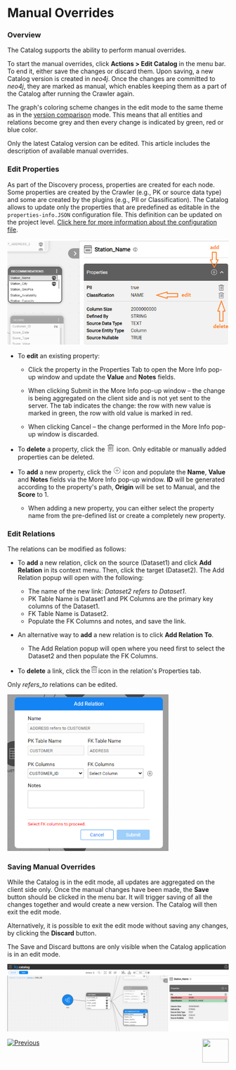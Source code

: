 <web>

# Manual Overrides

### Overview

The Catalog supports the ability to perform manual overrides. 

To start the manual overrides, click **Actions > Edit Catalog** in the menu bar. To end it, either save the changes or discard them. Upon saving, a new Catalog version is created in *neo4j*. Once the changes are committed to *neo4j*, they are marked as manual, which enables keeping them as a part of the Catalog after running the Crawler again.

The graph's coloring scheme changes in the edit mode to the same theme as in the [version comparison](06_catalog_versioning.md) mode. This means that all entities and relations become grey and then every change is indicated by green, red or blue color.

Only the latest Catalog version can be edited. This article includes the description of available manual overrides.

### Edit Properties

As part of the Discovery process, properties are created for each node. Some properties are created by the Crawler (e.g., PK or source data type) and some are created by the plugins (e.g., PII or Classification). The Catalog allows to update only the properties that are predefined as editable in the ```properties-info.JSON``` configuration file. This definition can be updated on the project level. [Click here for more information about the configuration file](11_advanced_settings.md#catalog-application-configuration).

<img src="images/edit_prop_1.png" style="zoom:75%;" />

* To **edit** an existing property:

  * Click the property in the Properties Tab to open the More Info pop-up window and update the **Value** and **Notes** fields. 

  * When clicking Submit in the More Info pop-up window – the change is being aggregated on the client side and is not yet sent to the server. The tab indicates the change: the row with new value is marked in green, the row with old value is marked in red.

  * When clicking Cancel – the change performed in the More Info pop-up window is discarded.
* To **delete** a property, click the <img src="images/delete.png" alt="plus" style="zoom:75%;" /> icon. Only editable or manually added properties can be deleted.
* To **add** a new property, click the <img src="images/add.png" alt="plus" style="zoom:75%;" /> icon and populate the **Name**, **Value** and **Notes** fields via the More Info pop-up window. **ID** will be generated according to the property's path, **Origin** will be set to Manual, and the **Score** to 1.
  * When adding a new property, you can either select the property name from the pre-defined list or create a completely new property.


### Edit Relations

The relations can be modified as follows:

* To **add** a new relation, click on the source (Dataset1) and click **Add Relation** in its context menu. Then, click the target (Dataset2). The Add Relation popup will open with the following:
  * The name of the new link: *Dataset2 refers to Dataset1*. 
  * PK Table Name is Dataset1 and PK Columns are the primary key columns of the Dataset1.
  * FK Table Name is Dataset2.
  * Populate the FK Columns and notes, and save the link.
* An alternative way to **add** a new relation is to click **Add Relation To**.
  * The Add Relation popup will open where you need first to select the Dataset2 and then populate the FK Columns.

* To **delete** a link, click the<img src="images/delete.png" alt="plus" style="zoom:75%;" />icon in the relation's Properties tab.

Only *refers_to* relations can be edited. 

<img src="images/add_relation.png" style="zoom:75%;" />

### Saving Manual Overrides

While the Catalog is in the edit mode, all updates are aggregated on the client side only. Once the manual changes have been made, the **Save** button should be clicked in the menu bar. It will trigger saving of all the changes together and would create a new version. The Catalog will then exit the edit mode.

Alternatively, it is possible to exit the edit mode without saving any changes, by clicking the **Discard** button.

The Save and Discard buttons are only visible when the Catalog application is in an edit mode.

<img src="images/manual_override.png" style="zoom:75%;" />



[![Previous](/articles/images/Previous.png)](06_catalog_versioning.md)[<img align="right" width="60" height="54" src="/articles/images/Next.png">](08_search_catalog.md) 

</web>
